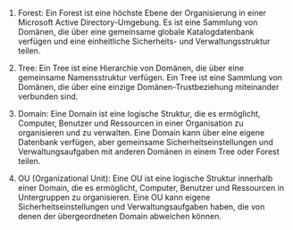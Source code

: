 1.  Forest: Ein Forest ist eine höchste Ebene der Organisierung in einer Microsoft Active Directory-Umgebung. Es ist eine Sammlung von Domänen, die über eine gemeinsame globale Katalogdatenbank verfügen und eine einheitliche Sicherheits- und Verwaltungsstruktur teilen.
    
2.  Tree: Ein Tree ist eine Hierarchie von Domänen, die über eine gemeinsame Namensstruktur verfügen. Ein Tree ist eine Sammlung von Domänen, die über eine einzige Domänen-Trustbeziehung miteinander verbunden sind.
    
3.  Domain: Eine Domain ist eine logische Struktur, die es ermöglicht, Computer, Benutzer und Ressourcen in einer Organisation zu organisieren und zu verwalten. Eine Domain kann über eine eigene Datenbank verfügen, aber gemeinsame Sicherheitseinstellungen und Verwaltungsaufgaben mit anderen Domänen in einem Tree oder Forest teilen.
    
4.  OU (Organizational Unit): Eine OU ist eine logische Struktur innerhalb einer Domain, die es ermöglicht, Computer, Benutzer und Ressourcen in Untergruppen zu organisieren. Eine OU kann eigene Sicherheitseinstellungen und Verwaltungsaufgaben haben, die von denen der übergeordneten Domain abweichen können.